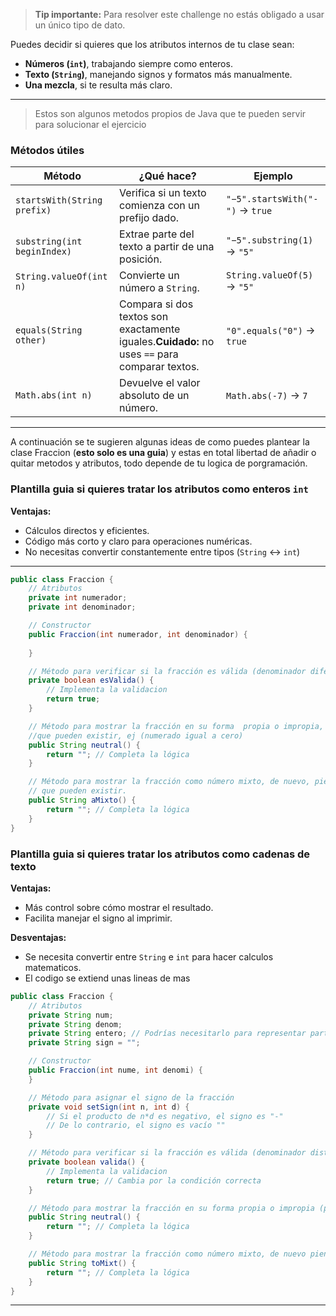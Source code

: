 

> **Tip importante:** Para resolver este challenge no estás obligado a usar un único tipo de dato.

Puedes decidir si quieres que los atributos internos de tu clase sean:

- **Números (`int`)**, trabajando siempre como enteros.
- **Texto (`String`)**, manejando signos y formatos más manualmente.
- **Una mezcla**, si te resulta más claro.

---
> Estos son algunos metodos propios de Java que te pueden servir para solucionar el ejercicio
###  Métodos útiles

| Método | ¿Qué hace? | Ejemplo |
| --- | --- | --- |
| `startsWith(String prefix)` | Verifica si un texto comienza con un prefijo dado. | `"−5".startsWith("-")` → `true` |
| `substring(int beginIndex)` | Extrae parte del texto a partir de una posición. | `"−5".substring(1)` → `"5"` |
| `String.valueOf(int n)` | Convierte un número a `String`. | `String.valueOf(5)` → `"5"` |
| `equals(String other)` | Compara si dos textos son exactamente iguales.**Cuidado:** no uses `==` para comparar textos.  | `"0".equals("0")` → `true` |
| `Math.abs(int n)` | Devuelve el valor absoluto de un número. | `Math.abs(-7)` → `7` |

---
A continuación se te sugieren algunas ideas de como puedes plantear la clase Fraccion (**esto solo es una guia**) y estas en total libertad de añadir o quitar metodos y atributos, todo depende de tu logica de porgramación.

### Plantilla guia si quieres tratar los atributos como enteros `int`

**Ventajas:**
- Cálculos directos y eficientes.
- Código más corto y claro para operaciones numéricas.
- No necesitas convertir constantemente entre tipos (`String` ↔️ `int`)

---

```java
public class Fraccion {
    // Atributos
    private int numerador;
    private int denominador;

    // Constructor
    public Fraccion(int numerador, int denominador) {
        
    }

    // Método para verificar si la fracción es válida (denominador diferente de cero)
    private boolean esValida() {
        // Implementa la validacion
        return true;
    }

    // Método para mostrar la fracción en su forma  propia o impropia, piensa en los posibles casos
    //que pueden existir, ej (numerado igual a cero)
    public String neutral() {
        return ""; // Completa la lógica
    }

    // Método para mostrar la fracción como número mixto, de nuevo, piensa en todos los posibles casos
    // que pueden existir.
    public String aMixto() {
        return ""; // Completa la lógica
    }
}
```
### Plantilla guia si quieres tratar los atributos como cadenas de texto

**Ventajas:**
- Más control sobre cómo mostrar el resultado.
- Facilita manejar el signo al imprimir.

**Desventajas:**
- Se necesita convertir entre `String` e `int` para hacer calculos matematicos.
- El codigo se extiend unas lineas de mas
  
```java
public class Fraccion {
    // Atributos
    private String num;
    private String denom;
    private String entero; // Podrías necesitarlo para representar parte entera
    private String sign = "";

    // Constructor
    public Fraccion(int nume, int denomi) {
    }

    // Método para asignar el signo de la fracción
    private void setSign(int n, int d) {
        // Si el producto de n*d es negativo, el signo es "-"
        // De lo contrario, el signo es vacío ""
    }

    // Método para verificar si la fracción es válida (denominador distinto de "0")
    private boolean valida() {
        // Implementa la validacion
        return true; // Cambia por la condición correcta
    }

    // Método para mostrar la fracción en su forma propia o impropia (pienas en todos los posibles casos)
    public String neutral() {
        return ""; // Completa la lógica
    }

    // Método para mostrar la fracción como número mixto, de nuevo piensa en todos los posibles casos
    public String toMixt() {
        return ""; // Completa la lógica
    }
}
```

---
